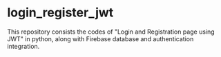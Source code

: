 # login_register_jwt
This repository consists the codes of  "Login and Registration page using JWT" in python, along with Firebase database and authentication integration.
